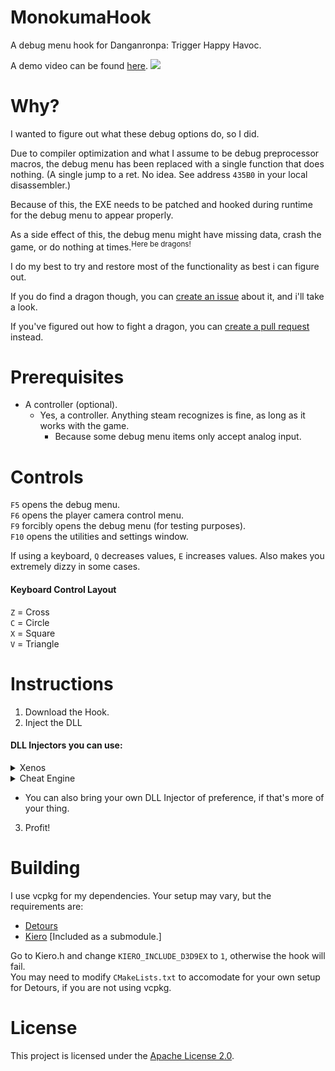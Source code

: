 # MonokumaHook 
A debug menu hook for Danganronpa: Trigger Happy Havoc.

A demo video can be found [here](https://youtu.be/vbG7M5s6R9w).
![](https://cdn.platea.moe/bread/Disloyal-Specific-Ynambu/EFOIZC6gkJ.png)

# Why?
I wanted to figure out what these debug options do, so I did.

Due to compiler optimization and what I assume to be debug preprocessor macros, the debug menu has been replaced with a single function that does nothing. (A single jump to a ret. No idea. See address `435B0` in your local disassembler.)<br>

Because of this, the EXE needs to be patched and hooked during runtime for the debug menu to appear properly.<br>

As a side effect of this, the debug menu might have missing data, crash the game, or do nothing at times.<sup>Here be dragons!</sup>

I do my best to try and restore most of the functionality as best i can figure out.

If you do find a dragon though, you can [create an issue](https://github.com/Visual-Novel-Decompilation-Project/monokuma-hook/issues) about it, and i'll take a look.

If you've figured out how to fight a dragon, you can [create a pull request](https://github.com/Visual-Novel-Decompilation-Project/monokuma-hook/pulls) instead.

# Prerequisites
- A controller (optional).
  - Yes, a controller. Anything steam recognizes is fine, as long as it works with the game.
    - Because some debug menu items only accept analog input.

# Controls
`F5` opens the debug menu.<br>
`F6` opens the player camera control menu.<br>
`F9` forcibly opens the debug menu (for testing purposes).<br>
`F10` opens the utilities and settings window.<br>

If using a keyboard, `Q` decreases values, `E` increases values. Also makes you extremely dizzy in some cases.

#### Keyboard Control Layout
`Z` = Cross<br>
`C` = Circle<br>
`X` = Square<br>
`V` = Triangle<br>

# Instructions 
1. Download the Hook.<br>
2. Inject the DLL<br>

#### DLL Injectors you can use:
<details>

<summary> Xenos </summary>
<a href="https://github.com/DarthTon/Xenos">https://github.com/DarthTon/Xenos</a>
<summary>Download Xenos from github.</summary>
<img src="https://cdn.platea.moe/public/msedge_Z1a5UBYfRU.png"/>
<li>Ask Windows Defender nicely not to delete it.</li>
<li>Start the game.</li>
<li>Run Xenos.exe as an administrator.</li>
<summary>You will now see the following:</summary>
<img src="https://cdn.platea.moe/public/Code_scgg9PxLEc.png"/>
<summary>Select the process "DR1_us.exe" as shown:</summary>
<img src="https://cdn.platea.moe/public/DR1_us_skNFv25jXJ.png"/>
<summary>Now add the DLL as shown:</summary>
<img src="https://cdn.platea.moe/public/Xenos_jw5nWH8dg0.png"/>
<summary>Finally, Xenos should look like this:</summary>
<img src="https://cdn.platea.moe/public/OY943BAm4e.png"/>
<summary>Press inject, and we're done!</summary>
<img src="https://cdn.platea.moe/public/DR1_us_KbP1mzqNB8.png"/>
<li>You can now close Xenos at this point.</li>
<br>
</details>

<details>
<summary>Cheat Engine</summary>
<li>Start the game.</li>
<li>Start Cheat Engine.</li>
<li>Select DR1_us.exe from the processes list.</li>
<img src="https://cdn.platea.moe/bread/Valuable-Old-Thunderbird/cheatengine-x86_64-SSE4-AVX2_e4OnB4haW1.jpg">
<li>Click on Memory View.</li>
<img src="https://cdn.platea.moe/bread/Zany-Sudden-Noddy/cheatengine-x86_64-SSE4-AVX2_0KzC89Zgqn.jpg">
<li>Select Tools -> Inject DLL</li>
<img src="https://cdn.platea.moe/bread/Mushy-Exotic-Spadefoot/cheatengine-x86_64-SSE4-AVX2_YmXoHhCAIV.jpg">
<li>Select MonokumaHook.dll</li>
<img src="https://cdn.platea.moe/bread/Winding-Windy-Gilamonster/cheatengine-x86_64-SSE4-AVX2_s55PVVXG3W.jpg">
<li>Select No to "Do you want to execute a function of the dll?"</li>
<img src="https://cdn.platea.moe/bread/Teal-Busy-Conure/cheatengine-x86_64-SSE4-AVX2_yxWZcxl9jv.jpg">
<li>Congratulations! You can now close Cheat Engine.</li>
<img src="https://cdn.platea.moe/bread/Worn-Real-Hoverfly/cheatengine-x86_64-SSE4-AVX2_dOkFzcCPgK.jpg">
</details>

- You can also bring your own DLL Injector of preference, if that's more of your thing.

3. Profit!


# Building
I use vcpkg for my dependencies. Your setup may vary, but the requirements are:

- [Detours](https://github.com/microsoft/Detours)
- [Kiero](https://github.com/Rebzzel/kiero) [Included as a submodule.]

Go to Kiero.h and change `KIERO_INCLUDE_D3D9EX` to `1`, otherwise the hook will fail.<br>
You may need to modify `CMakeLists.txt` to accomodate for your own setup for Detours, if you are not using vcpkg.

# License
This project is licensed under the [Apache License 2.0](https://github.com/Visual-Novel-Decompilation-Project/monokuma-hook/blob/main/LICENSE).
